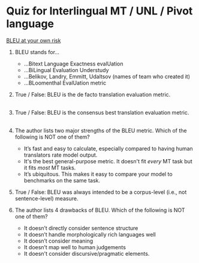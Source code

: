 # Quiz for Interlingual MT / UNL / Pivot language

[BLEU at your own risk](https://towardsdatascience.com/evaluating-text-output-in-nlp-bleu-at-your-own-risk-e8609665a213)

1. BLEU stands for...
   * ...Bitext Language Exactness evalUation
   * ...BiLingual Evaluation Understudy
   * ...Belikov, Landry, Emmitt, Udaltsov (names of team who created it)
   * ...BLoomenthal EvalUation metric

1. True / False: BLEU is the de facto translation evaluation metric.<br/><br/>

1. True / False: BLEU is the consensus best translation evaluation metric.<br/><br/>

1. The author lists two major strengths of the BLEU metric. Which of the following is NOT one of them?
   * It’s fast and easy to calculate, especially compared to having human translators rate model output.
   * It's the best general-purpose metric. It doesn't fit _every_ MT task but it fits _most_ MT tasks.
   * It’s ubiquitous. This makes it easy to compare your model to benchmarks on the same task.

1. True / False: BLEU was always intended to be a corpus-level (i.e., not sentence-level) measure.

1. The author lists 4 drawbacks of BLEU. Which of the following is NOT one of them?
   * It doesn’t directly consider sentence structure
   * It doesn’t handle morphologically rich languages well
   * It doesn’t consider meaning
   * It doesn’t map well to human judgements
   * It doesn't consider discursive/pragmatic elements.
